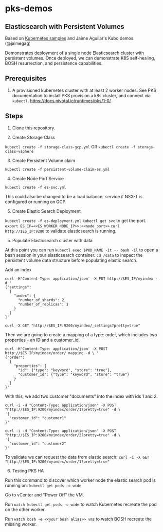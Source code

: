 # pks-demos

## Elasticsearch with Persistent Volumes

Based on [Kubernetes samples](https://github.com/kubernetes/examples/tree/master/staging/elasticsearch) and Jaime Aguilar's Kubo demos (@jaimegag)

Demonstrates deployment of a single node Elasticsearch cluster with persistent volumes. Once deployed, we can demonstrate K8S self-healing, BOSH resurrection, and persistence capabilities.

## Prerequisites
1. A provisioned kubernetes cluster with at least 2 worker nodes. See PKS documentation to install PKS provision a k8s cluster, and connect via `kubectl`. https://docs.pivotal.io/runtimes/pks/1-0/

## Steps

1. Clone this repository.

2. Create Storage Class

`kubectl create -f storage-class-gcp.yml` OR
`kubectl create -f storage-class-vsphere`

3. Create Persistent Volume claim

`kubectl create -f persistent-volume-claim-es.yml`

4. Create Node Port Service

`kubectl create -f es-svc.yml`

This could also be changed to be a load balancer service if NSX-T is configured or running on GCP.

5. Create Elastic Search Deployment

`kubectl create -f es-deployment.yml`
`kubectl get svc` to get the port.
`export ES_IP=<<ES_WORKER_NODE_IP>>:<<node_port>>`
`curl http://$ES_IP:9200` to validate elasticsearch is running.

5. Populate Elasticsearch cluster with data

At this point you can run `kubectl exec $POD_NAME -it -- bash -il` to open a bash session in your elasticsearch container.
`cd /data` to inspect the persistent volume data structure before populating elastic search.

Add an index
```
curl -H'Content-Type: application/json' -X PUT http://$ES_IP/myindex -d '
{"settings":
  {
    "index": {
      "number_of_shards": 2,
      "number_of_replicas": 1
    }
  }
}'
```

`curl -X GET "http://$ES_IP:9200/myindex/_settings?pretty=true"`

Then we are going to create a mapping of a type: order, which includes two properties - an ID and a customer_id.
```
curl -H'Content-Type: application/json' -X POST http://$ES_IP/myindex/order/_mapping -d \ '
{"order":
  {
    "properties": {
      "id": {"type": "keyword", "store": "true"},
      "customer_id": {"type": "keyword", "store": "true"}
    }
  }
}'
```

With this, we add two customer "documents" into the index with ids 1 and 2.
```
curl -i -H "Content-Type: application/json" -X POST "http://$ES_IP:9200/myindex/order/1?pretty=true" -d \
'{
  "customer_id": "customer1"
}'

curl -i -H "Content-Type: application/json" -X POST "http://$ES_IP:9200/myindex/order/2?pretty=true" -d \
'{
  "customer_id": "customer2"
}'
```

To validate we can request the data from elastic search:
`curl -i -X GET "http://$ES_IP:9200/myindex/order/1?pretty=true"`

6. Testing PKS HA

Run this command to discover which worker node the elastic search pod is running on:
`kubectl get pods -o wide`

Go to vCenter and "Power Off" the VM.

Run `watch kubectl get pods -o wide` to watch Kubernetes recreate the pod on the other worker.

Run `watch bosh -e <<your bosh alias>> vms` to watch BOSH recreate the missing worker.
